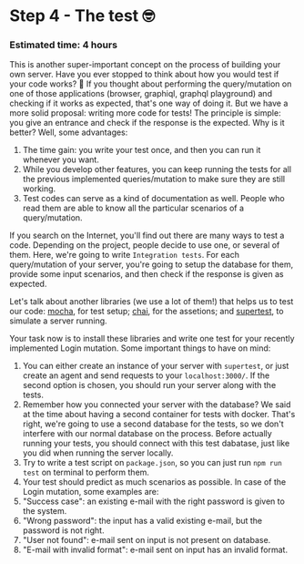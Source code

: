 # Step 4 - The test 🤓
### Estimated time: 4 hours

This is another super-important concept on the process of building your own server. Have you ever stopped to think about how you would test if your code works? 🤔
If you thought about performing the query/mutation on one of those applications (browser, graphiql, graphql playground) and checking if it works as expected, that's one way of doing it. But we have a more solid proposal: writing more code for tests! The principle is simple: you give an entrance and check if the response is the expected. Why is it better? Well, some advantages:

1. The time gain: you write your test once, and then you can run it whenever you want.
1. While you develop other features, you can keep running the tests for all the previous implemented queries/mutation to make sure they are still working.
1. Test codes can serve as a kind of documentation as well. People who read them are able to know all the particular scenarios of a query/mutation.

If you search on the Internet, you'll find out there are many ways to test a code. Depending on the project, people decide to use one, or several of them. Here, we're going to write `Integration tests`. For each query/mutation of your server, you're going to setup the database for them, provide some input scenarios, and then check if the response is given as expected.

Let's talk about another libraries (we use a lot of them!) that helps us to test our code: [mocha](https://mochajs.org/), for test setup; [chai](https://www.chaijs.com/), for the assetions; and [supertest](https://github.com/visionmedia/supertest), to simulate a server running.

Your task now is to install these libraries and write one test for your recently implemented Login mutation. Some important things to have on mind:

1. You can either create an instance of your server with `supertest`, or just create an agent and send requests to your `localhost:3000/`. If the second option is chosen, you should run your server along with the tests.
1. Remember how you connected your server with the database? We said at the time about having a second container for tests with docker. That's right, we're going to use a second database for the tests, so we don't interfere with our normal database on the process. Before actually running your tests, you should connect with this test dabatase, just like you did when running the server locally.
1. Try to write a test script on `package.json`, so you can just run `npm run test` on terminal to perform them.
1. Your test should predict as much scenarios as possible. In case of the Login mutation, some examples are:
  1. "Success case": an existing e-mail with the right password is given to the system.
  1. "Wrong password": the input has a valid existing e-mail, but the password is not right.
  1. "User not found": e-mail sent on input is not present on database.
  1. "E-mail with invalid format": e-mail sent on input has an invalid format.
